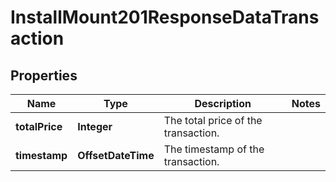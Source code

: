 

# InstallMount201ResponseDataTransaction


## Properties

| Name | Type | Description | Notes |
|------------ | ------------- | ------------- | -------------|
|**totalPrice** | **Integer** | The total price of the transaction. |  |
|**timestamp** | **OffsetDateTime** | The timestamp of the transaction. |  |



